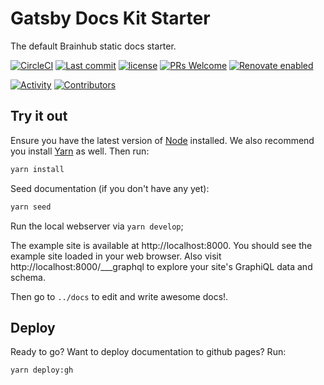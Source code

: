 # Gatsby Docs Kit Starter
The default Brainhub static docs starter.

[![CircleCI](https://circleci.com/gh/brainhubeu/gatsby-docs-kit-starter.svg?style=svg)](https://circleci.com/gh/brainhubeu/gatsby-docs-kit-starter)
[![Last commit](https://img.shields.io/github/last-commit/brainhubeu/gatsby-docs-kit-starter.svg)](https://github.com/brainhubeu/gatsby-docs-kit-starter/commits/master)
[![license](https://img.shields.io/npm/l/@brainhubeu/gatsby-docs-kit-start.svg)](https://github.com/brainhubeu/gatsby-docs-kit-starter/blob/master/LICENSE)
[![PRs Welcome](https://img.shields.io/badge/PRs-welcome-brightgreen.svg)](http://makeapullrequest.com)
[![Renovate enabled](https://img.shields.io/badge/renovate-enabled-brightgreen.svg)](https://renovatebot.com/)

[![Activity](https://img.shields.io/github/commit-activity/m/brainhubeu/gatsby-docs-kit-starter.svg)](https://github.com/brainhubeu/gatsby-docs-kit-starter/commits/master)
[![Contributors](https://img.shields.io/github/contributors/brainhubeu/gatsby-docs-kit-starter?color=blue)](https://github.com/brainhubeu/gatsby-docs-kit-starter/graphs/contributors)

## Try it out

Ensure you have the latest version of [Node](https://nodejs.org/en/download/) installed. We also recommend you install [Yarn](https://yarnpkg.com/en/docs/install) as well.
Then run:

```bash
yarn install
```

Seed documentation (if you don't have any yet): 

```bash
yarn seed
```

Run the local webserver via `yarn develop`;

The example site is available at http://localhost:8000. You should see the example site loaded in your web browser.
Also visit http://localhost:8000/___graphql to explore your site's GraphiQL data and schema.

Then go to `../docs` to edit and write awesome docs!.

## Deploy

Ready to go? Want to deploy documentation to github pages? Run:

```bash
yarn deploy:gh
```
